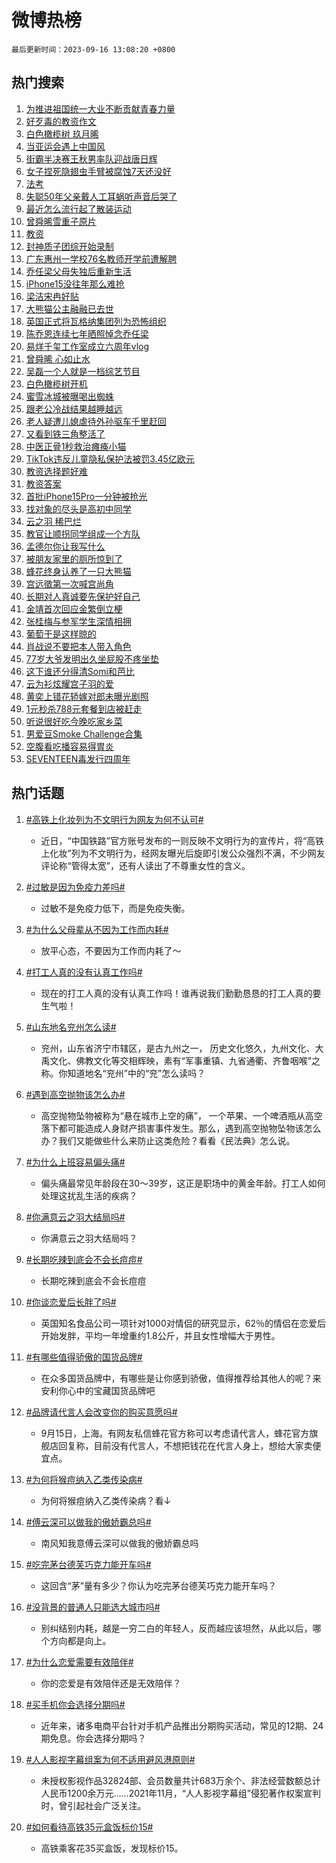 # 微博热榜

`最后更新时间：2023-09-16 13:08:20 +0800`

## 热门搜索

1. [为推进祖国统一大业不断贡献青春力量](https://m.weibo.cn/search?containerid=100103type%3D1%26t%3D10%26q%3D%23%E4%B8%BA%E6%8E%A8%E8%BF%9B%E7%A5%96%E5%9B%BD%E7%BB%9F%E4%B8%80%E5%A4%A7%E4%B8%9A%E4%B8%8D%E6%96%AD%E8%B4%A1%E7%8C%AE%E9%9D%92%E6%98%A5%E5%8A%9B%E9%87%8F%23&stream_entry_id=51&isnewpage=1&extparam=seat%3D1%26dgr%3D0%26pos%3D0%26c_type%3D51%26filter_type%3Drealtimehot%26cate%3D10103%26stream_entry_id%3D51%26display_time%3D1694840899%26pre_seqid%3D169484089941003267958)
1. [好歹毒的教资作文](https://m.weibo.cn/search?containerid=100103type%3D1%26t%3D10%26q%3D%E5%A5%BD%E6%AD%B9%E6%AF%92%E7%9A%84%E6%95%99%E8%B5%84%E4%BD%9C%E6%96%87&stream_entry_id=31&isnewpage=1&extparam=seat%3D1%26band_rank%3D1%26c_type%3D31%26filter_type%3Drealtimehot%26cate%3D5001%26lcate%3D5001%26realpos%3D1%26pos%3D0%26flag%3D2%26dgr%3D0%26q%3D%25E5%25A5%25BD%25E6%25AD%25B9%25E6%25AF%2592%25E7%259A%2584%25E6%2595%2599%25E8%25B5%2584%25E4%25BD%259C%25E6%2596%2587%26stream_entry_id%3D31%26display_time%3D1694840899%26pre_seqid%3D169484089941003267958)
1. [白色橄榄树 玖月晞](https://m.weibo.cn/search?containerid=100103type%3D1%26t%3D10%26q%3D%E7%99%BD%E8%89%B2%E6%A9%84%E6%A6%84%E6%A0%91+%E7%8E%96%E6%9C%88%E6%99%9E&stream_entry_id=31&isnewpage=1&extparam=seat%3D1%26band_rank%3D2%26c_type%3D31%26filter_type%3Drealtimehot%26cate%3D5001%26lcate%3D5001%26realpos%3D2%26pos%3D1%26flag%3D1%26dgr%3D0%26q%3D%25E7%2599%25BD%25E8%2589%25B2%25E6%25A9%2584%25E6%25A6%2584%25E6%25A0%2591%2520%25E7%258E%2596%25E6%259C%2588%25E6%2599%259E%26stream_entry_id%3D31%26display_time%3D1694840899%26pre_seqid%3D169484089941003267958)
1. [当亚运会遇上中国风](https://m.weibo.cn/search?containerid=100103type%3D1%26t%3D10%26q%3D%23%E5%BD%93%E4%BA%9A%E8%BF%90%E4%BC%9A%E9%81%87%E4%B8%8A%E4%B8%AD%E5%9B%BD%E9%A3%8E%23&stream_entry_id=31&isnewpage=1&extparam=seat%3D1%26band_rank%3D3%26c_type%3D31%26filter_type%3Drealtimehot%26cate%3D5001%26lcate%3D5001%26realpos%3D3%26pos%3D2%26flag%3D1%26dgr%3D0%26q%3D%2523%25E5%25BD%2593%25E4%25BA%259A%25E8%25BF%2590%25E4%25BC%259A%25E9%2581%2587%25E4%25B8%258A%25E4%25B8%25AD%25E5%259B%25BD%25E9%25A3%258E%2523%26stream_entry_id%3D31%26display_time%3D1694840899%26pre_seqid%3D169484089941003267958)
1. [街霸半决赛王秋男率队迎战唐日辉](https://m.weibo.cn/search?containerid=100103type%3D1%26t%3D10%26q%3D%23%E8%A1%97%E9%9C%B8%E5%8D%8A%E5%86%B3%E8%B5%9B%E7%8E%8B%E7%A7%8B%E7%94%B7%E7%8E%87%E9%98%9F%E8%BF%8E%E6%88%98%E5%94%90%E6%97%A5%E8%BE%89%23&stream_entry_id=31&isnewpage=1&extparam=seat%3D1%26band_rank%3D4%26c_type%3D31%26topic_ad%3D1%26cate%3D5001%26lcate%3D5001%26adid%3D203845%26filter_type%3Drealtimehot%26pos%3D3%26q%3D%2523%25E8%25A1%2597%25E9%259C%25B8%25E5%258D%258A%25E5%2586%25B3%25E8%25B5%259B%25E7%258E%258B%25E7%25A7%258B%25E7%2594%25B7%25E7%258E%2587%25E9%2598%259F%25E8%25BF%258E%25E6%2588%2598%25E5%2594%2590%25E6%2597%25A5%25E8%25BE%2589%2523%26dgr%3D0%26is_ad_pos%3D1%26stream_entry_id%3D31%26display_time%3D1694840899%26pre_seqid%3D169484089941003267958)
1. [女子捏死隐翅虫手臂被腐蚀7天还没好](https://m.weibo.cn/search?containerid=100103type%3D1%26t%3D10%26q%3D%23%E5%A5%B3%E5%AD%90%E6%8D%8F%E6%AD%BB%E9%9A%90%E7%BF%85%E8%99%AB%E6%89%8B%E8%87%82%E8%A2%AB%E8%85%90%E8%9A%807%E5%A4%A9%E8%BF%98%E6%B2%A1%E5%A5%BD%23&stream_entry_id=31&isnewpage=1&extparam=seat%3D1%26band_rank%3D4%26c_type%3D31%26filter_type%3Drealtimehot%26cate%3D5001%26lcate%3D5001%26realpos%3D4%26pos%3D4%26flag%3D16%26dgr%3D0%26q%3D%2523%25E5%25A5%25B3%25E5%25AD%2590%25E6%258D%258F%25E6%25AD%25BB%25E9%259A%2590%25E7%25BF%2585%25E8%2599%25AB%25E6%2589%258B%25E8%2587%2582%25E8%25A2%25AB%25E8%2585%2590%25E8%259A%25807%25E5%25A4%25A9%25E8%25BF%2598%25E6%25B2%25A1%25E5%25A5%25BD%2523%26stream_entry_id%3D31%26display_time%3D1694840899%26pre_seqid%3D169484089941003267958)
1. [法考](https://m.weibo.cn/search?containerid=100103type%3D1%26t%3D10%26q%3D%E6%B3%95%E8%80%83&stream_entry_id=31&isnewpage=1&extparam=seat%3D1%26band_rank%3D5%26c_type%3D31%26filter_type%3Drealtimehot%26cate%3D5001%26lcate%3D5001%26realpos%3D5%26pos%3D5%26flag%3D16%26dgr%3D0%26q%3D%25E6%25B3%2595%25E8%2580%2583%26stream_entry_id%3D31%26display_time%3D1694840899%26pre_seqid%3D169484089941003267958)
1. [失聪50年父亲戴人工耳蜗听声音后哭了](https://m.weibo.cn/search?containerid=100103type%3D1%26t%3D10%26q%3D%23%E5%A4%B1%E8%81%AA50%E5%B9%B4%E7%88%B6%E4%BA%B2%E6%88%B4%E4%BA%BA%E5%B7%A5%E8%80%B3%E8%9C%97%E5%90%AC%E5%A3%B0%E9%9F%B3%E5%90%8E%E5%93%AD%E4%BA%86%23&stream_entry_id=31&isnewpage=1&extparam=seat%3D1%26band_rank%3D6%26c_type%3D31%26filter_type%3Drealtimehot%26cate%3D5001%26lcate%3D5001%26realpos%3D6%26pos%3D6%26flag%3D32768%26dgr%3D0%26q%3D%2523%25E5%25A4%25B1%25E8%2581%25AA50%25E5%25B9%25B4%25E7%2588%25B6%25E4%25BA%25B2%25E6%2588%25B4%25E4%25BA%25BA%25E5%25B7%25A5%25E8%2580%25B3%25E8%259C%2597%25E5%2590%25AC%25E5%25A3%25B0%25E9%259F%25B3%25E5%2590%258E%25E5%2593%25AD%25E4%25BA%2586%2523%26stream_entry_id%3D31%26display_time%3D1694840899%26pre_seqid%3D169484089941003267958)
1. [最近怎么流行起了散装运动](https://m.weibo.cn/search?containerid=100103type%3D1%26t%3D10%26q%3D%23%E6%9C%80%E8%BF%91%E6%80%8E%E4%B9%88%E6%B5%81%E8%A1%8C%E8%B5%B7%E4%BA%86%E6%95%A3%E8%A3%85%E8%BF%90%E5%8A%A8%23&stream_entry_id=31&isnewpage=1&extparam=seat%3D1%26band_rank%3D7%26c_type%3D31%26topic_ad%3D1%26cate%3D5001%26lcate%3D5001%26adid%3D203885%26filter_type%3Drealtimehot%26pos%3D7%26q%3D%2523%25E6%259C%2580%25E8%25BF%2591%25E6%2580%258E%25E4%25B9%2588%25E6%25B5%2581%25E8%25A1%258C%25E8%25B5%25B7%25E4%25BA%2586%25E6%2595%25A3%25E8%25A3%2585%25E8%25BF%2590%25E5%258A%25A8%2523%26dgr%3D0%26is_ad_pos%3D1%26stream_entry_id%3D31%26display_time%3D1694840899%26pre_seqid%3D169484089941003267958)
1. [曾舜晞雪重子原片](https://m.weibo.cn/search?containerid=100103type%3D1%26t%3D10%26q%3D%23%E6%9B%BE%E8%88%9C%E6%99%9E%E9%9B%AA%E9%87%8D%E5%AD%90%E5%8E%9F%E7%89%87%23&stream_entry_id=31&isnewpage=1&extparam=seat%3D1%26band_rank%3D7%26c_type%3D31%26filter_type%3Drealtimehot%26cate%3D5001%26lcate%3D5001%26realpos%3D7%26pos%3D8%26flag%3D1%26dgr%3D0%26q%3D%2523%25E6%259B%25BE%25E8%2588%259C%25E6%2599%259E%25E9%259B%25AA%25E9%2587%258D%25E5%25AD%2590%25E5%258E%259F%25E7%2589%2587%2523%26stream_entry_id%3D31%26display_time%3D1694840899%26pre_seqid%3D169484089941003267958)
1. [教资](https://m.weibo.cn/search?containerid=100103type%3D1%26t%3D10%26q%3D%E6%95%99%E8%B5%84&stream_entry_id=31&isnewpage=1&extparam=seat%3D1%26band_rank%3D8%26c_type%3D31%26filter_type%3Drealtimehot%26cate%3D5001%26lcate%3D5001%26realpos%3D8%26pos%3D9%26flag%3D16%26dgr%3D0%26q%3D%25E6%2595%2599%25E8%25B5%2584%26stream_entry_id%3D31%26display_time%3D1694840899%26pre_seqid%3D169484089941003267958)
1. [封神质子团综开始录制](https://m.weibo.cn/search?containerid=100103type%3D1%26t%3D10%26q%3D%23%E5%B0%81%E7%A5%9E%E8%B4%A8%E5%AD%90%E5%9B%A2%E7%BB%BC%E5%BC%80%E5%A7%8B%E5%BD%95%E5%88%B6%23&stream_entry_id=31&isnewpage=1&extparam=seat%3D1%26band_rank%3D9%26c_type%3D31%26filter_type%3Drealtimehot%26cate%3D5001%26lcate%3D5001%26realpos%3D9%26pos%3D10%26flag%3D1%26dgr%3D0%26q%3D%2523%25E5%25B0%2581%25E7%25A5%259E%25E8%25B4%25A8%25E5%25AD%2590%25E5%259B%25A2%25E7%25BB%25BC%25E5%25BC%2580%25E5%25A7%258B%25E5%25BD%2595%25E5%2588%25B6%2523%26stream_entry_id%3D31%26display_time%3D1694840899%26pre_seqid%3D169484089941003267958)
1. [广东惠州一学校76名教师开学前遭解聘](https://m.weibo.cn/search?containerid=100103type%3D1%26t%3D10%26q%3D%23%E5%B9%BF%E4%B8%9C%E6%83%A0%E5%B7%9E%E4%B8%80%E5%AD%A6%E6%A0%A176%E5%90%8D%E6%95%99%E5%B8%88%E5%BC%80%E5%AD%A6%E5%89%8D%E9%81%AD%E8%A7%A3%E8%81%98%23&stream_entry_id=31&isnewpage=1&extparam=seat%3D1%26band_rank%3D10%26c_type%3D31%26filter_type%3Drealtimehot%26cate%3D5001%26lcate%3D5001%26realpos%3D10%26pos%3D11%26flag%3D0%26dgr%3D0%26q%3D%2523%25E5%25B9%25BF%25E4%25B8%259C%25E6%2583%25A0%25E5%25B7%259E%25E4%25B8%2580%25E5%25AD%25A6%25E6%25A0%25A176%25E5%2590%258D%25E6%2595%2599%25E5%25B8%2588%25E5%25BC%2580%25E5%25AD%25A6%25E5%2589%258D%25E9%2581%25AD%25E8%25A7%25A3%25E8%2581%2598%2523%26stream_entry_id%3D31%26display_time%3D1694840899%26pre_seqid%3D169484089941003267958)
1. [乔任梁父母失独后重新生活](https://m.weibo.cn/search?containerid=100103type%3D1%26t%3D10%26q%3D%23%E4%B9%94%E4%BB%BB%E6%A2%81%E7%88%B6%E6%AF%8D%E5%A4%B1%E7%8B%AC%E5%90%8E%E9%87%8D%E6%96%B0%E7%94%9F%E6%B4%BB%23&stream_entry_id=31&isnewpage=1&extparam=seat%3D1%26band_rank%3D11%26c_type%3D31%26filter_type%3Drealtimehot%26cate%3D5001%26lcate%3D5001%26realpos%3D11%26pos%3D12%26flag%3D1%26dgr%3D0%26q%3D%2523%25E4%25B9%2594%25E4%25BB%25BB%25E6%25A2%2581%25E7%2588%25B6%25E6%25AF%258D%25E5%25A4%25B1%25E7%258B%25AC%25E5%2590%258E%25E9%2587%258D%25E6%2596%25B0%25E7%2594%259F%25E6%25B4%25BB%2523%26stream_entry_id%3D31%26display_time%3D1694840899%26pre_seqid%3D169484089941003267958)
1. [iPhone15没往年那么难抢](https://m.weibo.cn/search?containerid=100103type%3D1%26t%3D10%26q%3D%23iPhone15%E6%B2%A1%E5%BE%80%E5%B9%B4%E9%82%A3%E4%B9%88%E9%9A%BE%E6%8A%A2%23&stream_entry_id=31&isnewpage=1&extparam=seat%3D1%26band_rank%3D12%26c_type%3D31%26filter_type%3Drealtimehot%26cate%3D5001%26lcate%3D5001%26realpos%3D12%26pos%3D13%26flag%3D0%26dgr%3D0%26q%3D%2523iPhone15%25E6%25B2%25A1%25E5%25BE%2580%25E5%25B9%25B4%25E9%2582%25A3%25E4%25B9%2588%25E9%259A%25BE%25E6%258A%25A2%2523%26stream_entry_id%3D31%26display_time%3D1694840899%26pre_seqid%3D169484089941003267958)
1. [梁洁宋冉好贴](https://m.weibo.cn/search?containerid=100103type%3D1%26t%3D10%26q%3D%23%E6%A2%81%E6%B4%81%E5%AE%8B%E5%86%89%E5%A5%BD%E8%B4%B4%23&stream_entry_id=31&isnewpage=1&extparam=seat%3D1%26band_rank%3D13%26c_type%3D31%26filter_type%3Drealtimehot%26cate%3D5001%26lcate%3D5001%26realpos%3D13%26pos%3D14%26flag%3D1%26dgr%3D0%26q%3D%2523%25E6%25A2%2581%25E6%25B4%2581%25E5%25AE%258B%25E5%2586%2589%25E5%25A5%25BD%25E8%25B4%25B4%2523%26stream_entry_id%3D31%26display_time%3D1694840899%26pre_seqid%3D169484089941003267958)
1. [大熊猫公主融融已去世](https://m.weibo.cn/search?containerid=100103type%3D1%26t%3D10%26q%3D%23%E5%A4%A7%E7%86%8A%E7%8C%AB%E5%85%AC%E4%B8%BB%E8%9E%8D%E8%9E%8D%E5%B7%B2%E5%8E%BB%E4%B8%96%23&stream_entry_id=31&isnewpage=1&extparam=seat%3D1%26band_rank%3D14%26c_type%3D31%26filter_type%3Drealtimehot%26cate%3D5001%26lcate%3D5001%26realpos%3D14%26pos%3D15%26flag%3D0%26dgr%3D0%26q%3D%2523%25E5%25A4%25A7%25E7%2586%258A%25E7%258C%25AB%25E5%2585%25AC%25E4%25B8%25BB%25E8%259E%258D%25E8%259E%258D%25E5%25B7%25B2%25E5%258E%25BB%25E4%25B8%2596%2523%26stream_entry_id%3D31%26display_time%3D1694840899%26pre_seqid%3D169484089941003267958)
1. [英国正式将瓦格纳集团列为恐怖组织](https://m.weibo.cn/search?containerid=100103type%3D1%26t%3D10%26q%3D%23%E8%8B%B1%E5%9B%BD%E6%AD%A3%E5%BC%8F%E5%B0%86%E7%93%A6%E6%A0%BC%E7%BA%B3%E9%9B%86%E5%9B%A2%E5%88%97%E4%B8%BA%E6%81%90%E6%80%96%E7%BB%84%E7%BB%87%23&stream_entry_id=31&isnewpage=1&extparam=seat%3D1%26band_rank%3D15%26c_type%3D31%26filter_type%3Drealtimehot%26cate%3D5001%26lcate%3D5001%26realpos%3D15%26pos%3D16%26flag%3D0%26dgr%3D0%26q%3D%2523%25E8%258B%25B1%25E5%259B%25BD%25E6%25AD%25A3%25E5%25BC%258F%25E5%25B0%2586%25E7%2593%25A6%25E6%25A0%25BC%25E7%25BA%25B3%25E9%259B%2586%25E5%259B%25A2%25E5%2588%2597%25E4%25B8%25BA%25E6%2581%2590%25E6%2580%2596%25E7%25BB%2584%25E7%25BB%2587%2523%26stream_entry_id%3D31%26display_time%3D1694840899%26pre_seqid%3D169484089941003267958)
1. [陈乔恩连续七年晒照悼念乔任梁](https://m.weibo.cn/search?containerid=100103type%3D1%26t%3D10%26q%3D%23%E9%99%88%E4%B9%94%E6%81%A9%E8%BF%9E%E7%BB%AD%E4%B8%83%E5%B9%B4%E6%99%92%E7%85%A7%E6%82%BC%E5%BF%B5%E4%B9%94%E4%BB%BB%E6%A2%81%23&stream_entry_id=31&isnewpage=1&extparam=seat%3D1%26band_rank%3D16%26c_type%3D31%26filter_type%3Drealtimehot%26cate%3D5001%26lcate%3D5001%26realpos%3D16%26pos%3D17%26flag%3D0%26dgr%3D0%26q%3D%2523%25E9%2599%2588%25E4%25B9%2594%25E6%2581%25A9%25E8%25BF%259E%25E7%25BB%25AD%25E4%25B8%2583%25E5%25B9%25B4%25E6%2599%2592%25E7%2585%25A7%25E6%2582%25BC%25E5%25BF%25B5%25E4%25B9%2594%25E4%25BB%25BB%25E6%25A2%2581%2523%26stream_entry_id%3D31%26display_time%3D1694840899%26pre_seqid%3D169484089941003267958)
1. [易烊千玺工作室成立六周年vlog](https://m.weibo.cn/search?containerid=100103type%3D1%26t%3D10%26q%3D%23%E6%98%93%E7%83%8A%E5%8D%83%E7%8E%BA%E5%B7%A5%E4%BD%9C%E5%AE%A4%E6%88%90%E7%AB%8B%E5%85%AD%E5%91%A8%E5%B9%B4vlog%23&stream_entry_id=31&isnewpage=1&extparam=seat%3D1%26band_rank%3D17%26c_type%3D31%26filter_type%3Drealtimehot%26cate%3D5001%26lcate%3D5001%26realpos%3D17%26pos%3D18%26flag%3D1%26dgr%3D0%26q%3D%2523%25E6%2598%2593%25E7%2583%258A%25E5%258D%2583%25E7%258E%25BA%25E5%25B7%25A5%25E4%25BD%259C%25E5%25AE%25A4%25E6%2588%2590%25E7%25AB%258B%25E5%2585%25AD%25E5%2591%25A8%25E5%25B9%25B4vlog%2523%26stream_entry_id%3D31%26display_time%3D1694840899%26pre_seqid%3D169484089941003267958)
1. [曾舜晞 心如止水](https://m.weibo.cn/search?containerid=100103type%3D1%26t%3D10%26q%3D%E6%9B%BE%E8%88%9C%E6%99%9E+%E5%BF%83%E5%A6%82%E6%AD%A2%E6%B0%B4&stream_entry_id=31&isnewpage=1&extparam=seat%3D1%26band_rank%3D18%26c_type%3D31%26filter_type%3Drealtimehot%26cate%3D5001%26lcate%3D5001%26realpos%3D18%26pos%3D19%26flag%3D0%26dgr%3D0%26q%3D%25E6%259B%25BE%25E8%2588%259C%25E6%2599%259E%2520%25E5%25BF%2583%25E5%25A6%2582%25E6%25AD%25A2%25E6%25B0%25B4%26stream_entry_id%3D31%26display_time%3D1694840899%26pre_seqid%3D169484089941003267958)
1. [吴磊一个人就是一档综艺节目](https://m.weibo.cn/search?containerid=100103type%3D1%26t%3D10%26q%3D%23%E5%90%B4%E7%A3%8A%E4%B8%80%E4%B8%AA%E4%BA%BA%E5%B0%B1%E6%98%AF%E4%B8%80%E6%A1%A3%E7%BB%BC%E8%89%BA%E8%8A%82%E7%9B%AE%23&stream_entry_id=31&isnewpage=1&extparam=seat%3D1%26band_rank%3D19%26c_type%3D31%26filter_type%3Drealtimehot%26cate%3D5001%26lcate%3D5001%26realpos%3D19%26pos%3D20%26flag%3D1%26dgr%3D0%26q%3D%2523%25E5%2590%25B4%25E7%25A3%258A%25E4%25B8%2580%25E4%25B8%25AA%25E4%25BA%25BA%25E5%25B0%25B1%25E6%2598%25AF%25E4%25B8%2580%25E6%25A1%25A3%25E7%25BB%25BC%25E8%2589%25BA%25E8%258A%2582%25E7%259B%25AE%2523%26stream_entry_id%3D31%26display_time%3D1694840899%26pre_seqid%3D169484089941003267958)
1. [白色橄榄树开机](https://m.weibo.cn/search?containerid=100103type%3D1%26t%3D10%26q%3D%E7%99%BD%E8%89%B2%E6%A9%84%E6%A6%84%E6%A0%91%E5%BC%80%E6%9C%BA&stream_entry_id=31&isnewpage=1&extparam=seat%3D1%26band_rank%3D20%26c_type%3D31%26filter_type%3Drealtimehot%26cate%3D5001%26lcate%3D5001%26realpos%3D20%26pos%3D21%26flag%3D0%26dgr%3D0%26q%3D%25E7%2599%25BD%25E8%2589%25B2%25E6%25A9%2584%25E6%25A6%2584%25E6%25A0%2591%25E5%25BC%2580%25E6%259C%25BA%26stream_entry_id%3D31%26display_time%3D1694840899%26pre_seqid%3D169484089941003267958)
1. [蜜雪冰城被曝喝出蜘蛛](https://m.weibo.cn/search?containerid=100103type%3D1%26t%3D10%26q%3D%23%E8%9C%9C%E9%9B%AA%E5%86%B0%E5%9F%8E%E8%A2%AB%E6%9B%9D%E5%96%9D%E5%87%BA%E8%9C%98%E8%9B%9B%23&stream_entry_id=31&isnewpage=1&extparam=seat%3D1%26band_rank%3D21%26c_type%3D31%26filter_type%3Drealtimehot%26cate%3D5001%26lcate%3D5001%26realpos%3D21%26pos%3D22%26flag%3D1%26dgr%3D0%26q%3D%2523%25E8%259C%259C%25E9%259B%25AA%25E5%2586%25B0%25E5%259F%258E%25E8%25A2%25AB%25E6%259B%259D%25E5%2596%259D%25E5%2587%25BA%25E8%259C%2598%25E8%259B%259B%2523%26stream_entry_id%3D31%26display_time%3D1694840899%26pre_seqid%3D169484089941003267958)
1. [跟老公冷战结果越睡越远](https://m.weibo.cn/search?containerid=100103type%3D1%26t%3D10%26q%3D%23%E8%B7%9F%E8%80%81%E5%85%AC%E5%86%B7%E6%88%98%E7%BB%93%E6%9E%9C%E8%B6%8A%E7%9D%A1%E8%B6%8A%E8%BF%9C%23&stream_entry_id=31&isnewpage=1&extparam=seat%3D1%26band_rank%3D22%26c_type%3D31%26filter_type%3Drealtimehot%26cate%3D5001%26lcate%3D5001%26realpos%3D22%26pos%3D23%26flag%3D1%26dgr%3D0%26q%3D%2523%25E8%25B7%259F%25E8%2580%2581%25E5%2585%25AC%25E5%2586%25B7%25E6%2588%2598%25E7%25BB%2593%25E6%259E%259C%25E8%25B6%258A%25E7%259D%25A1%25E8%25B6%258A%25E8%25BF%259C%2523%26stream_entry_id%3D31%26display_time%3D1694840899%26pre_seqid%3D169484089941003267958)
1. [老人疑遭儿媳虐待外孙驱车千里赶回](https://m.weibo.cn/search?containerid=100103type%3D1%26t%3D10%26q%3D%23%E8%80%81%E4%BA%BA%E7%96%91%E9%81%AD%E5%84%BF%E5%AA%B3%E8%99%90%E5%BE%85%E5%A4%96%E5%AD%99%E9%A9%B1%E8%BD%A6%E5%8D%83%E9%87%8C%E8%B5%B6%E5%9B%9E%23&stream_entry_id=31&isnewpage=1&extparam=seat%3D1%26band_rank%3D23%26c_type%3D31%26filter_type%3Drealtimehot%26cate%3D5001%26lcate%3D5001%26realpos%3D23%26pos%3D24%26flag%3D1%26dgr%3D0%26q%3D%2523%25E8%2580%2581%25E4%25BA%25BA%25E7%2596%2591%25E9%2581%25AD%25E5%2584%25BF%25E5%25AA%25B3%25E8%2599%2590%25E5%25BE%2585%25E5%25A4%2596%25E5%25AD%2599%25E9%25A9%25B1%25E8%25BD%25A6%25E5%258D%2583%25E9%2587%258C%25E8%25B5%25B6%25E5%259B%259E%2523%26stream_entry_id%3D31%26display_time%3D1694840899%26pre_seqid%3D169484089941003267958)
1. [又看到铁三角整活了](https://m.weibo.cn/search?containerid=100103type%3D1%26t%3D10%26q%3D%23%E5%8F%88%E7%9C%8B%E5%88%B0%E9%93%81%E4%B8%89%E8%A7%92%E6%95%B4%E6%B4%BB%E4%BA%86%23&stream_entry_id=31&isnewpage=1&extparam=seat%3D1%26band_rank%3D24%26c_type%3D31%26filter_type%3Drealtimehot%26cate%3D5001%26lcate%3D5001%26realpos%3D24%26pos%3D25%26flag%3D0%26dgr%3D0%26q%3D%2523%25E5%258F%2588%25E7%259C%258B%25E5%2588%25B0%25E9%2593%2581%25E4%25B8%2589%25E8%25A7%2592%25E6%2595%25B4%25E6%25B4%25BB%25E4%25BA%2586%2523%26stream_entry_id%3D31%26display_time%3D1694840899%26pre_seqid%3D169484089941003267958)
1. [中医正骨1秒救治瘫痪小猫](https://m.weibo.cn/search?containerid=100103type%3D1%26t%3D10%26q%3D%23%E4%B8%AD%E5%8C%BB%E6%AD%A3%E9%AA%A81%E7%A7%92%E6%95%91%E6%B2%BB%E7%98%AB%E7%97%AA%E5%B0%8F%E7%8C%AB%23&stream_entry_id=31&isnewpage=1&extparam=seat%3D1%26band_rank%3D25%26c_type%3D31%26filter_type%3Drealtimehot%26cate%3D5001%26lcate%3D5001%26realpos%3D25%26pos%3D26%26flag%3D32768%26dgr%3D0%26q%3D%2523%25E4%25B8%25AD%25E5%258C%25BB%25E6%25AD%25A3%25E9%25AA%25A81%25E7%25A7%2592%25E6%2595%2591%25E6%25B2%25BB%25E7%2598%25AB%25E7%2597%25AA%25E5%25B0%258F%25E7%258C%25AB%2523%26stream_entry_id%3D31%26display_time%3D1694840899%26pre_seqid%3D169484089941003267958)
1. [TikTok违反儿童隐私保护法被罚3.45亿欧元](https://m.weibo.cn/search?containerid=100103type%3D1%26t%3D10%26q%3D%23TikTok%E8%BF%9D%E5%8F%8D%E5%84%BF%E7%AB%A5%E9%9A%90%E7%A7%81%E4%BF%9D%E6%8A%A4%E6%B3%95%E8%A2%AB%E7%BD%9A3.45%E4%BA%BF%E6%AC%A7%E5%85%83%23&stream_entry_id=31&isnewpage=1&extparam=seat%3D1%26band_rank%3D26%26c_type%3D31%26filter_type%3Drealtimehot%26cate%3D5001%26lcate%3D5001%26realpos%3D26%26pos%3D27%26flag%3D1%26dgr%3D0%26q%3D%2523TikTok%25E8%25BF%259D%25E5%258F%258D%25E5%2584%25BF%25E7%25AB%25A5%25E9%259A%2590%25E7%25A7%2581%25E4%25BF%259D%25E6%258A%25A4%25E6%25B3%2595%25E8%25A2%25AB%25E7%25BD%259A3.45%25E4%25BA%25BF%25E6%25AC%25A7%25E5%2585%2583%2523%26stream_entry_id%3D31%26display_time%3D1694840899%26pre_seqid%3D169484089941003267958)
1. [教资选择题好难](https://m.weibo.cn/search?containerid=100103type%3D1%26t%3D10%26q%3D%E6%95%99%E8%B5%84%E9%80%89%E6%8B%A9%E9%A2%98%E5%A5%BD%E9%9A%BE&stream_entry_id=31&isnewpage=1&extparam=seat%3D1%26band_rank%3D27%26c_type%3D31%26filter_type%3Drealtimehot%26cate%3D5001%26lcate%3D5001%26realpos%3D27%26pos%3D28%26flag%3D1%26dgr%3D0%26q%3D%25E6%2595%2599%25E8%25B5%2584%25E9%2580%2589%25E6%258B%25A9%25E9%25A2%2598%25E5%25A5%25BD%25E9%259A%25BE%26stream_entry_id%3D31%26display_time%3D1694840899%26pre_seqid%3D169484089941003267958)
1. [教资答案](https://m.weibo.cn/search?containerid=100103type%3D1%26t%3D10%26q%3D%E6%95%99%E8%B5%84%E7%AD%94%E6%A1%88&stream_entry_id=31&isnewpage=1&extparam=seat%3D1%26band_rank%3D28%26c_type%3D31%26filter_type%3Drealtimehot%26cate%3D5001%26lcate%3D5001%26realpos%3D28%26pos%3D29%26flag%3D0%26dgr%3D0%26q%3D%25E6%2595%2599%25E8%25B5%2584%25E7%25AD%2594%25E6%25A1%2588%26stream_entry_id%3D31%26display_time%3D1694840899%26pre_seqid%3D169484089941003267958)
1. [首批iPhone15Pro一分钟被抢光](https://m.weibo.cn/search?containerid=100103type%3D1%26t%3D10%26q%3D%23%E9%A6%96%E6%89%B9iPhone15Pro%E4%B8%80%E5%88%86%E9%92%9F%E8%A2%AB%E6%8A%A2%E5%85%89%23&stream_entry_id=31&isnewpage=1&extparam=seat%3D1%26band_rank%3D29%26c_type%3D31%26filter_type%3Drealtimehot%26cate%3D5001%26lcate%3D5001%26realpos%3D29%26pos%3D30%26flag%3D0%26dgr%3D0%26q%3D%2523%25E9%25A6%2596%25E6%2589%25B9iPhone15Pro%25E4%25B8%2580%25E5%2588%2586%25E9%2592%259F%25E8%25A2%25AB%25E6%258A%25A2%25E5%2585%2589%2523%26stream_entry_id%3D31%26display_time%3D1694840899%26pre_seqid%3D169484089941003267958)
1. [找对象的尽头是高初中同学](https://m.weibo.cn/search?containerid=100103type%3D1%26t%3D10%26q%3D%23%E6%89%BE%E5%AF%B9%E8%B1%A1%E7%9A%84%E5%B0%BD%E5%A4%B4%E6%98%AF%E9%AB%98%E5%88%9D%E4%B8%AD%E5%90%8C%E5%AD%A6%23&stream_entry_id=31&isnewpage=1&extparam=seat%3D1%26band_rank%3D30%26c_type%3D31%26filter_type%3Drealtimehot%26cate%3D5001%26lcate%3D5001%26realpos%3D30%26pos%3D31%26flag%3D0%26dgr%3D0%26q%3D%2523%25E6%2589%25BE%25E5%25AF%25B9%25E8%25B1%25A1%25E7%259A%2584%25E5%25B0%25BD%25E5%25A4%25B4%25E6%2598%25AF%25E9%25AB%2598%25E5%2588%259D%25E4%25B8%25AD%25E5%2590%258C%25E5%25AD%25A6%2523%26stream_entry_id%3D31%26display_time%3D1694840899%26pre_seqid%3D169484089941003267958)
1. [云之羽 稀巴烂](https://m.weibo.cn/search?containerid=100103type%3D1%26t%3D10%26q%3D%E4%BA%91%E4%B9%8B%E7%BE%BD+%E7%A8%80%E5%B7%B4%E7%83%82&stream_entry_id=31&isnewpage=1&extparam=seat%3D1%26band_rank%3D31%26c_type%3D31%26filter_type%3Drealtimehot%26cate%3D5001%26lcate%3D5001%26realpos%3D31%26pos%3D32%26flag%3D0%26dgr%3D0%26q%3D%25E4%25BA%2591%25E4%25B9%258B%25E7%25BE%25BD%2520%25E7%25A8%2580%25E5%25B7%25B4%25E7%2583%2582%26stream_entry_id%3D31%26display_time%3D1694840899%26pre_seqid%3D169484089941003267958)
1. [教官让顺拐同学组成一个方队](https://m.weibo.cn/search?containerid=100103type%3D1%26t%3D10%26q%3D%23%E6%95%99%E5%AE%98%E8%AE%A9%E9%A1%BA%E6%8B%90%E5%90%8C%E5%AD%A6%E7%BB%84%E6%88%90%E4%B8%80%E4%B8%AA%E6%96%B9%E9%98%9F%23&stream_entry_id=31&isnewpage=1&extparam=seat%3D1%26band_rank%3D32%26c_type%3D31%26filter_type%3Drealtimehot%26cate%3D5001%26lcate%3D5001%26realpos%3D32%26pos%3D33%26flag%3D1%26dgr%3D0%26q%3D%2523%25E6%2595%2599%25E5%25AE%2598%25E8%25AE%25A9%25E9%25A1%25BA%25E6%258B%2590%25E5%2590%258C%25E5%25AD%25A6%25E7%25BB%2584%25E6%2588%2590%25E4%25B8%2580%25E4%25B8%25AA%25E6%2596%25B9%25E9%2598%259F%2523%26stream_entry_id%3D31%26display_time%3D1694840899%26pre_seqid%3D169484089941003267958)
1. [孟德尔你让我写什么](https://m.weibo.cn/search?containerid=100103type%3D1%26t%3D10%26q%3D%E5%AD%9F%E5%BE%B7%E5%B0%94%E4%BD%A0%E8%AE%A9%E6%88%91%E5%86%99%E4%BB%80%E4%B9%88&stream_entry_id=31&isnewpage=1&extparam=seat%3D1%26band_rank%3D33%26c_type%3D31%26filter_type%3Drealtimehot%26cate%3D5001%26lcate%3D5001%26realpos%3D33%26pos%3D34%26flag%3D1%26dgr%3D0%26q%3D%25E5%25AD%259F%25E5%25BE%25B7%25E5%25B0%2594%25E4%25BD%25A0%25E8%25AE%25A9%25E6%2588%2591%25E5%2586%2599%25E4%25BB%2580%25E4%25B9%2588%26stream_entry_id%3D31%26display_time%3D1694840899%26pre_seqid%3D169484089941003267958)
1. [被朋友家里的厕所惊到了](https://m.weibo.cn/search?containerid=100103type%3D1%26t%3D10%26q%3D%23%E8%A2%AB%E6%9C%8B%E5%8F%8B%E5%AE%B6%E9%87%8C%E7%9A%84%E5%8E%95%E6%89%80%E6%83%8A%E5%88%B0%E4%BA%86%23&stream_entry_id=31&isnewpage=1&extparam=seat%3D1%26band_rank%3D34%26c_type%3D31%26filter_type%3Drealtimehot%26cate%3D5001%26lcate%3D5001%26realpos%3D34%26pos%3D35%26flag%3D0%26dgr%3D0%26q%3D%2523%25E8%25A2%25AB%25E6%259C%258B%25E5%258F%258B%25E5%25AE%25B6%25E9%2587%258C%25E7%259A%2584%25E5%258E%2595%25E6%2589%2580%25E6%2583%258A%25E5%2588%25B0%25E4%25BA%2586%2523%26stream_entry_id%3D31%26display_time%3D1694840899%26pre_seqid%3D169484089941003267958)
1. [蜂花终身认养了一只大熊猫](https://m.weibo.cn/search?containerid=100103type%3D1%26t%3D10%26q%3D%23%E8%9C%82%E8%8A%B1%E7%BB%88%E8%BA%AB%E8%AE%A4%E5%85%BB%E4%BA%86%E4%B8%80%E5%8F%AA%E5%A4%A7%E7%86%8A%E7%8C%AB%23&stream_entry_id=31&isnewpage=1&extparam=seat%3D1%26band_rank%3D35%26c_type%3D31%26filter_type%3Drealtimehot%26cate%3D5001%26lcate%3D5001%26realpos%3D35%26pos%3D36%26flag%3D0%26dgr%3D0%26q%3D%2523%25E8%259C%2582%25E8%258A%25B1%25E7%25BB%2588%25E8%25BA%25AB%25E8%25AE%25A4%25E5%2585%25BB%25E4%25BA%2586%25E4%25B8%2580%25E5%258F%25AA%25E5%25A4%25A7%25E7%2586%258A%25E7%258C%25AB%2523%26stream_entry_id%3D31%26display_time%3D1694840899%26pre_seqid%3D169484089941003267958)
1. [宫远徵第一次喊宫尚角](https://m.weibo.cn/search?containerid=100103type%3D1%26t%3D10%26q%3D%E5%AE%AB%E8%BF%9C%E5%BE%B5%E7%AC%AC%E4%B8%80%E6%AC%A1%E5%96%8A%E5%AE%AB%E5%B0%9A%E8%A7%92&stream_entry_id=31&isnewpage=1&extparam=seat%3D1%26band_rank%3D36%26c_type%3D31%26filter_type%3Drealtimehot%26cate%3D5001%26lcate%3D5001%26realpos%3D36%26pos%3D37%26flag%3D0%26dgr%3D0%26q%3D%25E5%25AE%25AB%25E8%25BF%259C%25E5%25BE%25B5%25E7%25AC%25AC%25E4%25B8%2580%25E6%25AC%25A1%25E5%2596%258A%25E5%25AE%25AB%25E5%25B0%259A%25E8%25A7%2592%26stream_entry_id%3D31%26display_time%3D1694840899%26pre_seqid%3D169484089941003267958)
1. [长期对人真诚要先保护好自己](https://m.weibo.cn/search?containerid=100103type%3D1%26t%3D10%26q%3D%E9%95%BF%E6%9C%9F%E5%AF%B9%E4%BA%BA%E7%9C%9F%E8%AF%9A%E8%A6%81%E5%85%88%E4%BF%9D%E6%8A%A4%E5%A5%BD%E8%87%AA%E5%B7%B1&stream_entry_id=31&isnewpage=1&extparam=seat%3D1%26band_rank%3D37%26c_type%3D31%26filter_type%3Drealtimehot%26cate%3D5001%26lcate%3D5001%26realpos%3D37%26pos%3D38%26flag%3D1%26dgr%3D0%26q%3D%25E9%2595%25BF%25E6%259C%259F%25E5%25AF%25B9%25E4%25BA%25BA%25E7%259C%259F%25E8%25AF%259A%25E8%25A6%2581%25E5%2585%2588%25E4%25BF%259D%25E6%258A%25A4%25E5%25A5%25BD%25E8%2587%25AA%25E5%25B7%25B1%26stream_entry_id%3D31%26display_time%3D1694840899%26pre_seqid%3D169484089941003267958)
1. [金靖首次回应金繁倒立梗](https://m.weibo.cn/search?containerid=100103type%3D1%26t%3D10%26q%3D%23%E9%87%91%E9%9D%96%E9%A6%96%E6%AC%A1%E5%9B%9E%E5%BA%94%E9%87%91%E7%B9%81%E5%80%92%E7%AB%8B%E6%A2%97%23&stream_entry_id=31&isnewpage=1&extparam=seat%3D1%26band_rank%3D38%26c_type%3D31%26filter_type%3Drealtimehot%26cate%3D5001%26lcate%3D5001%26realpos%3D38%26pos%3D39%26flag%3D0%26dgr%3D0%26q%3D%2523%25E9%2587%2591%25E9%259D%2596%25E9%25A6%2596%25E6%25AC%25A1%25E5%259B%259E%25E5%25BA%2594%25E9%2587%2591%25E7%25B9%2581%25E5%2580%2592%25E7%25AB%258B%25E6%25A2%2597%2523%26stream_entry_id%3D31%26display_time%3D1694840899%26pre_seqid%3D169484089941003267958)
1. [张桂梅与参军学生深情相拥](https://m.weibo.cn/search?containerid=100103type%3D1%26t%3D10%26q%3D%23%E5%BC%A0%E6%A1%82%E6%A2%85%E4%B8%8E%E5%8F%82%E5%86%9B%E5%AD%A6%E7%94%9F%E6%B7%B1%E6%83%85%E7%9B%B8%E6%8B%A5%23&stream_entry_id=31&isnewpage=1&extparam=seat%3D1%26band_rank%3D39%26c_type%3D31%26filter_type%3Drealtimehot%26cate%3D5001%26lcate%3D5001%26realpos%3D39%26pos%3D40%26flag%3D32768%26dgr%3D0%26q%3D%2523%25E5%25BC%25A0%25E6%25A1%2582%25E6%25A2%2585%25E4%25B8%258E%25E5%258F%2582%25E5%2586%259B%25E5%25AD%25A6%25E7%2594%259F%25E6%25B7%25B1%25E6%2583%2585%25E7%259B%25B8%25E6%258B%25A5%2523%26stream_entry_id%3D31%26display_time%3D1694840899%26pre_seqid%3D169484089941003267958)
1. [葡萄干是这样晾的](https://m.weibo.cn/search?containerid=100103type%3D1%26t%3D10%26q%3D%E8%91%A1%E8%90%84%E5%B9%B2%E6%98%AF%E8%BF%99%E6%A0%B7%E6%99%BE%E7%9A%84&stream_entry_id=31&isnewpage=1&extparam=seat%3D1%26band_rank%3D40%26c_type%3D31%26filter_type%3Drealtimehot%26cate%3D5001%26lcate%3D5001%26realpos%3D40%26pos%3D41%26flag%3D1%26dgr%3D0%26q%3D%25E8%2591%25A1%25E8%2590%2584%25E5%25B9%25B2%25E6%2598%25AF%25E8%25BF%2599%25E6%25A0%25B7%25E6%2599%25BE%25E7%259A%2584%26stream_entry_id%3D31%26display_time%3D1694840899%26pre_seqid%3D169484089941003267958)
1. [肖战说不要把本人带入角色](https://m.weibo.cn/search?containerid=100103type%3D1%26t%3D10%26q%3D%23%E8%82%96%E6%88%98%E8%AF%B4%E4%B8%8D%E8%A6%81%E6%8A%8A%E6%9C%AC%E4%BA%BA%E5%B8%A6%E5%85%A5%E8%A7%92%E8%89%B2%23&stream_entry_id=31&isnewpage=1&extparam=seat%3D1%26band_rank%3D41%26c_type%3D31%26filter_type%3Drealtimehot%26cate%3D5001%26lcate%3D5001%26realpos%3D41%26pos%3D42%26flag%3D0%26dgr%3D0%26q%3D%2523%25E8%2582%2596%25E6%2588%2598%25E8%25AF%25B4%25E4%25B8%258D%25E8%25A6%2581%25E6%258A%258A%25E6%259C%25AC%25E4%25BA%25BA%25E5%25B8%25A6%25E5%2585%25A5%25E8%25A7%2592%25E8%2589%25B2%2523%26stream_entry_id%3D31%26display_time%3D1694840899%26pre_seqid%3D169484089941003267958)
1. [77岁大爷发明出久坐屁股不疼坐垫](https://m.weibo.cn/search?containerid=100103type%3D1%26t%3D10%26q%3D%2377%E5%B2%81%E5%A4%A7%E7%88%B7%E5%8F%91%E6%98%8E%E5%87%BA%E4%B9%85%E5%9D%90%E5%B1%81%E8%82%A1%E4%B8%8D%E7%96%BC%E5%9D%90%E5%9E%AB%23&stream_entry_id=31&isnewpage=1&extparam=seat%3D1%26band_rank%3D42%26c_type%3D31%26filter_type%3Drealtimehot%26cate%3D5001%26lcate%3D5001%26realpos%3D42%26pos%3D43%26flag%3D32768%26dgr%3D0%26q%3D%252377%25E5%25B2%2581%25E5%25A4%25A7%25E7%2588%25B7%25E5%258F%2591%25E6%2598%258E%25E5%2587%25BA%25E4%25B9%2585%25E5%259D%2590%25E5%25B1%2581%25E8%2582%25A1%25E4%25B8%258D%25E7%2596%25BC%25E5%259D%2590%25E5%259E%25AB%2523%26stream_entry_id%3D31%26display_time%3D1694840899%26pre_seqid%3D169484089941003267958)
1. [这下谁还分得清Somi和芭比](https://m.weibo.cn/search?containerid=100103type%3D1%26t%3D10%26q%3D%23%E8%BF%99%E4%B8%8B%E8%B0%81%E8%BF%98%E5%88%86%E5%BE%97%E6%B8%85Somi%E5%92%8C%E8%8A%AD%E6%AF%94%23&stream_entry_id=31&isnewpage=1&extparam=seat%3D1%26band_rank%3D43%26c_type%3D31%26filter_type%3Drealtimehot%26cate%3D5001%26lcate%3D5001%26realpos%3D43%26pos%3D44%26flag%3D1%26dgr%3D0%26q%3D%2523%25E8%25BF%2599%25E4%25B8%258B%25E8%25B0%2581%25E8%25BF%2598%25E5%2588%2586%25E5%25BE%2597%25E6%25B8%2585Somi%25E5%2592%258C%25E8%258A%25AD%25E6%25AF%2594%2523%26stream_entry_id%3D31%26display_time%3D1694840899%26pre_seqid%3D169484089941003267958)
1. [云为衫炫耀宫子羽的爱](https://m.weibo.cn/search?containerid=100103type%3D1%26t%3D10%26q%3D%23%E4%BA%91%E4%B8%BA%E8%A1%AB%E7%82%AB%E8%80%80%E5%AE%AB%E5%AD%90%E7%BE%BD%E7%9A%84%E7%88%B1%23&stream_entry_id=31&isnewpage=1&extparam=seat%3D1%26band_rank%3D44%26c_type%3D31%26filter_type%3Drealtimehot%26cate%3D5001%26lcate%3D5001%26realpos%3D44%26pos%3D45%26flag%3D0%26dgr%3D0%26q%3D%2523%25E4%25BA%2591%25E4%25B8%25BA%25E8%25A1%25AB%25E7%2582%25AB%25E8%2580%2580%25E5%25AE%25AB%25E5%25AD%2590%25E7%25BE%25BD%25E7%259A%2584%25E7%2588%25B1%2523%26stream_entry_id%3D31%26display_time%3D1694840899%26pre_seqid%3D169484089941003267958)
1. [黄奕上错花轿嫁对郎未曝光剧照](https://m.weibo.cn/search?containerid=100103type%3D1%26t%3D10%26q%3D%23%E9%BB%84%E5%A5%95%E4%B8%8A%E9%94%99%E8%8A%B1%E8%BD%BF%E5%AB%81%E5%AF%B9%E9%83%8E%E6%9C%AA%E6%9B%9D%E5%85%89%E5%89%A7%E7%85%A7%23&stream_entry_id=31&isnewpage=1&extparam=seat%3D1%26band_rank%3D45%26c_type%3D31%26filter_type%3Drealtimehot%26cate%3D5001%26lcate%3D5001%26realpos%3D45%26pos%3D46%26flag%3D0%26dgr%3D0%26q%3D%2523%25E9%25BB%2584%25E5%25A5%2595%25E4%25B8%258A%25E9%2594%2599%25E8%258A%25B1%25E8%25BD%25BF%25E5%25AB%2581%25E5%25AF%25B9%25E9%2583%258E%25E6%259C%25AA%25E6%259B%259D%25E5%2585%2589%25E5%2589%25A7%25E7%2585%25A7%2523%26stream_entry_id%3D31%26display_time%3D1694840899%26pre_seqid%3D169484089941003267958)
1. [1元秒杀788元套餐到店被赶走](https://m.weibo.cn/search?containerid=100103type%3D1%26t%3D10%26q%3D%231%E5%85%83%E7%A7%92%E6%9D%80788%E5%85%83%E5%A5%97%E9%A4%90%E5%88%B0%E5%BA%97%E8%A2%AB%E8%B5%B6%E8%B5%B0%23&stream_entry_id=31&isnewpage=1&extparam=seat%3D1%26band_rank%3D46%26c_type%3D31%26filter_type%3Drealtimehot%26cate%3D5001%26lcate%3D5001%26realpos%3D46%26pos%3D47%26flag%3D0%26dgr%3D0%26q%3D%25231%25E5%2585%2583%25E7%25A7%2592%25E6%259D%2580788%25E5%2585%2583%25E5%25A5%2597%25E9%25A4%2590%25E5%2588%25B0%25E5%25BA%2597%25E8%25A2%25AB%25E8%25B5%25B6%25E8%25B5%25B0%2523%26stream_entry_id%3D31%26display_time%3D1694840899%26pre_seqid%3D169484089941003267958)
1. [听说很好吃今晚吃家乡菜](https://m.weibo.cn/search?containerid=100103type%3D1%26t%3D10%26q%3D%23%E5%90%AC%E8%AF%B4%E5%BE%88%E5%A5%BD%E5%90%83%E4%BB%8A%E6%99%9A%E5%90%83%E5%AE%B6%E4%B9%A1%E8%8F%9C%23&stream_entry_id=31&isnewpage=1&extparam=seat%3D1%26band_rank%3D47%26c_type%3D31%26filter_type%3Drealtimehot%26cate%3D5001%26lcate%3D5001%26realpos%3D47%26pos%3D48%26flag%3D1%26dgr%3D0%26q%3D%2523%25E5%2590%25AC%25E8%25AF%25B4%25E5%25BE%2588%25E5%25A5%25BD%25E5%2590%2583%25E4%25BB%258A%25E6%2599%259A%25E5%2590%2583%25E5%25AE%25B6%25E4%25B9%25A1%25E8%258F%259C%2523%26stream_entry_id%3D31%26display_time%3D1694840899%26pre_seqid%3D169484089941003267958)
1. [男爱豆Smoke Challenge合集](https://m.weibo.cn/search?containerid=100103type%3D1%26t%3D10%26q%3D%E7%94%B7%E7%88%B1%E8%B1%86Smoke+Challenge%E5%90%88%E9%9B%86&stream_entry_id=31&isnewpage=1&extparam=seat%3D1%26band_rank%3D48%26c_type%3D31%26filter_type%3Drealtimehot%26cate%3D5001%26lcate%3D5001%26realpos%3D48%26pos%3D49%26flag%3D1%26dgr%3D0%26q%3D%25E7%2594%25B7%25E7%2588%25B1%25E8%25B1%2586Smoke%2520Challenge%25E5%2590%2588%25E9%259B%2586%26stream_entry_id%3D31%26display_time%3D1694840899%26pre_seqid%3D169484089941003267958)
1. [空腹看吃播容易得胃炎](https://m.weibo.cn/search?containerid=100103type%3D1%26t%3D10%26q%3D%E7%A9%BA%E8%85%B9%E7%9C%8B%E5%90%83%E6%92%AD%E5%AE%B9%E6%98%93%E5%BE%97%E8%83%83%E7%82%8E&stream_entry_id=31&isnewpage=1&extparam=seat%3D1%26band_rank%3D49%26c_type%3D31%26filter_type%3Drealtimehot%26cate%3D5001%26lcate%3D5001%26realpos%3D49%26pos%3D50%26flag%3D0%26dgr%3D0%26q%3D%25E7%25A9%25BA%25E8%2585%25B9%25E7%259C%258B%25E5%2590%2583%25E6%2592%25AD%25E5%25AE%25B9%25E6%2598%2593%25E5%25BE%2597%25E8%2583%2583%25E7%2582%258E%26stream_entry_id%3D31%26display_time%3D1694840899%26pre_seqid%3D169484089941003267958)
1. [SEVENTEEN毒发行四周年](https://m.weibo.cn/search?containerid=100103type%3D1%26t%3D10%26q%3D%23SEVENTEEN%E6%AF%92%E5%8F%91%E8%A1%8C%E5%9B%9B%E5%91%A8%E5%B9%B4%23&stream_entry_id=31&isnewpage=1&extparam=seat%3D1%26band_rank%3D50%26c_type%3D31%26filter_type%3Drealtimehot%26cate%3D5001%26lcate%3D5001%26realpos%3D50%26pos%3D51%26flag%3D0%26dgr%3D0%26q%3D%2523SEVENTEEN%25E6%25AF%2592%25E5%258F%2591%25E8%25A1%258C%25E5%259B%259B%25E5%2591%25A8%25E5%25B9%25B4%2523%26stream_entry_id%3D31%26display_time%3D1694840899%26pre_seqid%3D169484089941003267958)

## 热门话题

1. [#高铁上化妆列为不文明行为网友为何不认可#](https://m.weibo.cn/search?containerid=231522type%3D1%26t%3D10%26q%3D%23%E9%AB%98%E9%93%81%E4%B8%8A%E5%8C%96%E5%A6%86%E5%88%97%E4%B8%BA%E4%B8%8D%E6%96%87%E6%98%8E%E8%A1%8C%E4%B8%BA%E7%BD%91%E5%8F%8B%E4%B8%BA%E4%BD%95%E4%B8%8D%E8%AE%A4%E5%8F%AF%23&stream_entry_id=128&isnewpage=1&extparam=seat%3D1%26c_type%3D128%26pos%3D1-0-0%26unitid%3D1694692987895%26dgr%3D0%26cate%3D5004%26lcate%3D5004%26display_time%3D1694840900%26pre_seqid%3D1694840900466019717204)
    - 近日，“中国铁路”官方账号发布的一则反映不文明行为的宣传片，将“高铁上化妆”列为不文明行为，经网友曝光后旋即引发公众强烈不满，不少网友评论称“管得太宽”，还有人读出了不尊重女性的含义。

1. [#过敏是因为免疫力差吗#](https://m.weibo.cn/search?containerid=231522type%3D1%26t%3D10%26q%3D%23%E8%BF%87%E6%95%8F%E6%98%AF%E5%9B%A0%E4%B8%BA%E5%85%8D%E7%96%AB%E5%8A%9B%E5%B7%AE%E5%90%97%23&stream_entry_id=128&isnewpage=1&extparam=seat%3D1%26c_type%3D128%26pos%3D1-0-1%26unitid%3D1694822031092%26dgr%3D0%26cate%3D5004%26lcate%3D5004%26display_time%3D1694840900%26pre_seqid%3D1694840900466019717204)
    - 过敏不是免疫力低下，而是免疫失衡。

1. [#为什么父母辈从不因为工作而内耗#](https://m.weibo.cn/search?containerid=231522type%3D1%26t%3D10%26q%3D%23%E4%B8%BA%E4%BB%80%E4%B9%88%E7%88%B6%E6%AF%8D%E8%BE%88%E4%BB%8E%E4%B8%8D%E5%9B%A0%E4%B8%BA%E5%B7%A5%E4%BD%9C%E8%80%8C%E5%86%85%E8%80%97%23&stream_entry_id=128&isnewpage=1&extparam=seat%3D1%26c_type%3D128%26pos%3D1-0-2%26unitid%3D1694787203305%26dgr%3D0%26cate%3D5004%26lcate%3D5004%26display_time%3D1694840900%26pre_seqid%3D1694840900466019717204)
    - 放平心态，不要因为工作而内耗了～

1. [#打工人真的没有认真工作吗#](https://m.weibo.cn/search?containerid=231522type%3D1%26t%3D10%26q%3D%23%E6%89%93%E5%B7%A5%E4%BA%BA%E7%9C%9F%E7%9A%84%E6%B2%A1%E6%9C%89%E8%AE%A4%E7%9C%9F%E5%B7%A5%E4%BD%9C%E5%90%97%23&stream_entry_id=128&isnewpage=1&extparam=seat%3D1%26c_type%3D128%26pos%3D1-0-3%26unitid%3D1694832165405%26dgr%3D0%26cate%3D5004%26lcate%3D5004%26display_time%3D1694840900%26pre_seqid%3D1694840900466019717204)
    - 现在的打工人真的没有认真工作吗！谁再说我们勤勤恳恳的打工人真的要生气啦！

1. [#山东地名兖州怎么读#](https://m.weibo.cn/search?containerid=231522type%3D1%26t%3D10%26q%3D%23%E5%B1%B1%E4%B8%9C%E5%9C%B0%E5%90%8D%E5%85%96%E5%B7%9E%E6%80%8E%E4%B9%88%E8%AF%BB%23&stream_entry_id=128&isnewpage=1&extparam=seat%3D1%26c_type%3D128%26pos%3D1-0-4%26unitid%3D1694826786171%26dgr%3D0%26cate%3D5004%26lcate%3D5004%26display_time%3D1694840900%26pre_seqid%3D1694840900466019717204)
    - 兖州，山东省济宁市辖区，是古九州之一， 历史文化悠久，九州文化、大禹文化、佛教文化等交相辉映，素有“军事重镇、九省通衢、齐鲁咽喉”之称。你知道地名“兖州”中的“兖”怎么读吗？

1. [#遇到高空抛物该怎么办#](https://m.weibo.cn/search?containerid=231522type%3D1%26t%3D10%26q%3D%23%E9%81%87%E5%88%B0%E9%AB%98%E7%A9%BA%E6%8A%9B%E7%89%A9%E8%AF%A5%E6%80%8E%E4%B9%88%E5%8A%9E%23&stream_entry_id=128&isnewpage=1&extparam=seat%3D1%26c_type%3D128%26pos%3D1-0-5%26unitid%3D1694677107417%26dgr%3D0%26cate%3D5004%26lcate%3D5004%26display_time%3D1694840900%26pre_seqid%3D1694840900466019717204)
    - 高空抛物坠物被称为“悬在城市上空的痛”， 一个苹果、一个啤酒瓶从高空落下都可能造成人身财产损害事件发生。那么，遇到高空抛物坠物该怎么办？我们又能做些什么来防止这类危险？看看《民法典》怎么说。

1. [#为什么上班容易偏头痛#](https://m.weibo.cn/search?containerid=231522type%3D1%26t%3D10%26q%3D%23%E4%B8%BA%E4%BB%80%E4%B9%88%E4%B8%8A%E7%8F%AD%E5%AE%B9%E6%98%93%E5%81%8F%E5%A4%B4%E7%97%9B%23&stream_entry_id=128&isnewpage=1&extparam=seat%3D1%26c_type%3D128%26pos%3D1-0-6%26unitid%3D1694750275741%26dgr%3D0%26cate%3D5004%26lcate%3D5004%26display_time%3D1694840900%26pre_seqid%3D1694840900466019717204)
    - 偏头痛最常见年龄段在30～39岁，这正是职场中的黄金年龄。打工人如何处理这扰乱生活的疾病？

1. [#你满意云之羽大结局吗#](https://m.weibo.cn/search?containerid=231522type%3D1%26t%3D10%26q%3D%23%E4%BD%A0%E6%BB%A1%E6%84%8F%E4%BA%91%E4%B9%8B%E7%BE%BD%E5%A4%A7%E7%BB%93%E5%B1%80%E5%90%97%23&stream_entry_id=128&isnewpage=1&extparam=seat%3D1%26c_type%3D128%26pos%3D1-0-7%26unitid%3D1694783000917%26dgr%3D0%26cate%3D5004%26lcate%3D5004%26display_time%3D1694840900%26pre_seqid%3D1694840900466019717204)
    - 你满意云之羽大结局吗？

1. [#长期吃辣到底会不会长痘痘#](https://m.weibo.cn/search?containerid=231522type%3D1%26t%3D10%26q%3D%23%E9%95%BF%E6%9C%9F%E5%90%83%E8%BE%A3%E5%88%B0%E5%BA%95%E4%BC%9A%E4%B8%8D%E4%BC%9A%E9%95%BF%E7%97%98%E7%97%98%23&stream_entry_id=128&isnewpage=1&extparam=seat%3D1%26c_type%3D128%26pos%3D1-0-8%26unitid%3D1694836671511%26dgr%3D0%26cate%3D5004%26lcate%3D5004%26display_time%3D1694840900%26pre_seqid%3D1694840900466019717204)
    - 长期吃辣到底会不会长痘痘

1. [#你谈恋爱后长胖了吗#](https://m.weibo.cn/search?containerid=231522type%3D1%26t%3D10%26q%3D%23%E4%BD%A0%E8%B0%88%E6%81%8B%E7%88%B1%E5%90%8E%E9%95%BF%E8%83%96%E4%BA%86%E5%90%97%23&stream_entry_id=128&isnewpage=1&extparam=seat%3D1%26c_type%3D128%26pos%3D1-0-9%26unitid%3D1694789316117%26dgr%3D0%26cate%3D5004%26lcate%3D5004%26display_time%3D1694840900%26pre_seqid%3D1694840900466019717204)
    - 英国知名食品公司一项针对1000对情侣的研究显示，62％的情侣在恋爱后开始发胖，平均一年增重约1.8公斤，并且女性增幅大于男性。

1. [#有哪些值得骄傲的国货品牌#](https://m.weibo.cn/search?containerid=231522type%3D1%26t%3D10%26q%3D%23%E6%9C%89%E5%93%AA%E4%BA%9B%E5%80%BC%E5%BE%97%E9%AA%84%E5%82%B2%E7%9A%84%E5%9B%BD%E8%B4%A7%E5%93%81%E7%89%8C%23&stream_entry_id=128&isnewpage=1&extparam=seat%3D1%26c_type%3D128%26pos%3D1-0-10%26unitid%3D1694676801768%26dgr%3D0%26cate%3D5004%26lcate%3D5004%26display_time%3D1694840900%26pre_seqid%3D1694840900466019717204)
    - 在众多国货品牌中，有哪些是让你感到骄傲，值得推荐给其他人的呢？来安利你心中的宝藏国货品牌吧

1. [#品牌请代言人会改变你的购买意愿吗#](https://m.weibo.cn/search?containerid=231522type%3D1%26t%3D10%26q%3D%23%E5%93%81%E7%89%8C%E8%AF%B7%E4%BB%A3%E8%A8%80%E4%BA%BA%E4%BC%9A%E6%94%B9%E5%8F%98%E4%BD%A0%E7%9A%84%E8%B4%AD%E4%B9%B0%E6%84%8F%E6%84%BF%E5%90%97%23&stream_entry_id=128&isnewpage=1&extparam=seat%3D1%26c_type%3D128%26pos%3D1-0-11%26unitid%3D1694821696254%26dgr%3D0%26cate%3D5004%26lcate%3D5004%26display_time%3D1694840900%26pre_seqid%3D1694840900466019717204)
    - 9月15日，上海。有网友私信蜂花官方称可以考虑请代言人，蜂花官方旗舰店回复称，目前没有代言人，不想把钱花在代言人身上，想给大家卖便宜点。

1. [#为何将猴痘纳入乙类传染病#](https://m.weibo.cn/search?containerid=231522type%3D1%26t%3D10%26q%3D%23%E4%B8%BA%E4%BD%95%E5%B0%86%E7%8C%B4%E7%97%98%E7%BA%B3%E5%85%A5%E4%B9%99%E7%B1%BB%E4%BC%A0%E6%9F%93%E7%97%85%23&stream_entry_id=128&isnewpage=1&extparam=seat%3D1%26c_type%3D128%26pos%3D1-0-12%26unitid%3D1694837300202%26dgr%3D0%26cate%3D5004%26lcate%3D5004%26display_time%3D1694840900%26pre_seqid%3D1694840900466019717204)
    - 为何将猴痘纳入乙类传染病？看↓

1. [#傅云深可以做我的傲娇霸总吗#](https://m.weibo.cn/search?containerid=231522type%3D1%26t%3D10%26q%3D%23%E5%82%85%E4%BA%91%E6%B7%B1%E5%8F%AF%E4%BB%A5%E5%81%9A%E6%88%91%E7%9A%84%E5%82%B2%E5%A8%87%E9%9C%B8%E6%80%BB%E5%90%97%23&stream_entry_id=128&isnewpage=1&extparam=seat%3D1%26c_type%3D128%26pos%3D1-0-13%26unitid%3D1694681610819%26dgr%3D0%26cate%3D5004%26lcate%3D5004%26display_time%3D1694840900%26pre_seqid%3D1694840900466019717204)
    - 南风知我意傅云深可以做我的傲娇霸总吗

1. [#吃完茅台德芙巧克力能开车吗#](https://m.weibo.cn/search?containerid=231522type%3D1%26t%3D10%26q%3D%23%E5%90%83%E5%AE%8C%E8%8C%85%E5%8F%B0%E5%BE%B7%E8%8A%99%E5%B7%A7%E5%85%8B%E5%8A%9B%E8%83%BD%E5%BC%80%E8%BD%A6%E5%90%97%23&stream_entry_id=128&isnewpage=1&extparam=seat%3D1%26c_type%3D128%26pos%3D1-0-14%26unitid%3D1694751797957%26dgr%3D0%26cate%3D5004%26lcate%3D5004%26display_time%3D1694840900%26pre_seqid%3D1694840900466019717204)
    - 这回含“茅”量有多少？你认为吃完茅台德芙巧克力能开车吗？

1. [#没背景的普通人只能选大城市吗#](https://m.weibo.cn/search?containerid=231522type%3D1%26t%3D10%26q%3D%23%E6%B2%A1%E8%83%8C%E6%99%AF%E7%9A%84%E6%99%AE%E9%80%9A%E4%BA%BA%E5%8F%AA%E8%83%BD%E9%80%89%E5%A4%A7%E5%9F%8E%E5%B8%82%E5%90%97%23&stream_entry_id=128&isnewpage=1&extparam=seat%3D1%26c_type%3D128%26pos%3D1-0-15%26unitid%3D1694828274587%26dgr%3D0%26cate%3D5004%26lcate%3D5004%26display_time%3D1694840900%26pre_seqid%3D1694840900466019717204)
    - 别纠结别内耗，越是一穷二白的年轻人，反而越应该坦然，从此以后，哪个方向都是向上。

1. [#为什么恋爱需要有效陪伴#](https://m.weibo.cn/search?containerid=231522type%3D1%26t%3D10%26q%3D%23%E4%B8%BA%E4%BB%80%E4%B9%88%E6%81%8B%E7%88%B1%E9%9C%80%E8%A6%81%E6%9C%89%E6%95%88%E9%99%AA%E4%BC%B4%23&stream_entry_id=128&isnewpage=1&extparam=seat%3D1%26c_type%3D128%26pos%3D1-0-16%26unitid%3D1694683674320%26dgr%3D0%26cate%3D5004%26lcate%3D5004%26display_time%3D1694840900%26pre_seqid%3D1694840900466019717204)
    - 你的恋爱是有效陪伴还是无效陪伴？

1. [#买手机你会选择分期吗#](https://m.weibo.cn/search?containerid=231522type%3D1%26t%3D10%26q%3D%23%E4%B9%B0%E6%89%8B%E6%9C%BA%E4%BD%A0%E4%BC%9A%E9%80%89%E6%8B%A9%E5%88%86%E6%9C%9F%E5%90%97%23&stream_entry_id=128&isnewpage=1&extparam=seat%3D1%26c_type%3D128%26pos%3D1-0-17%26unitid%3D1694763486088%26dgr%3D0%26cate%3D5004%26lcate%3D5004%26display_time%3D1694840900%26pre_seqid%3D1694840900466019717204)
    - 近年来，诸多电商平台针对手机产品推出分期购买活动，常见的12期、24期免息。你会选择分期吗？

1. [#人人影视字幕组案为何不适用避风港原则#](https://m.weibo.cn/search?containerid=231522type%3D1%26t%3D10%26q%3D%23%E4%BA%BA%E4%BA%BA%E5%BD%B1%E8%A7%86%E5%AD%97%E5%B9%95%E7%BB%84%E6%A1%88%E4%B8%BA%E4%BD%95%E4%B8%8D%E9%80%82%E7%94%A8%E9%81%BF%E9%A3%8E%E6%B8%AF%E5%8E%9F%E5%88%99%23&stream_entry_id=128&isnewpage=1&extparam=seat%3D1%26c_type%3D128%26pos%3D1-0-18%26unitid%3D1694781807947%26dgr%3D0%26cate%3D5004%26lcate%3D5004%26display_time%3D1694840900%26pre_seqid%3D1694840900466019717204)
    - 未授权影视作品32824部、会员数量共计683万余个、非法经营数额总计人民币1200余万元……2021年11月，“人人影视字幕组”侵犯著作权案宣判时，曾引起社会广泛关注。

1. [#如何看待高铁35元盒饭标价15#](https://m.weibo.cn/search?containerid=231522type%3D1%26t%3D10%26q%3D%23%E5%A6%82%E4%BD%95%E7%9C%8B%E5%BE%85%E9%AB%98%E9%93%8135%E5%85%83%E7%9B%92%E9%A5%AD%E6%A0%87%E4%BB%B715%23&stream_entry_id=128&isnewpage=1&extparam=seat%3D1%26c_type%3D128%26pos%3D1-0-19%26unitid%3D1694767098479%26dgr%3D0%26cate%3D5004%26lcate%3D5004%26display_time%3D1694840900%26pre_seqid%3D1694840900466019717204)
    - 高铁乘客花35买盒饭，发现标价15。

